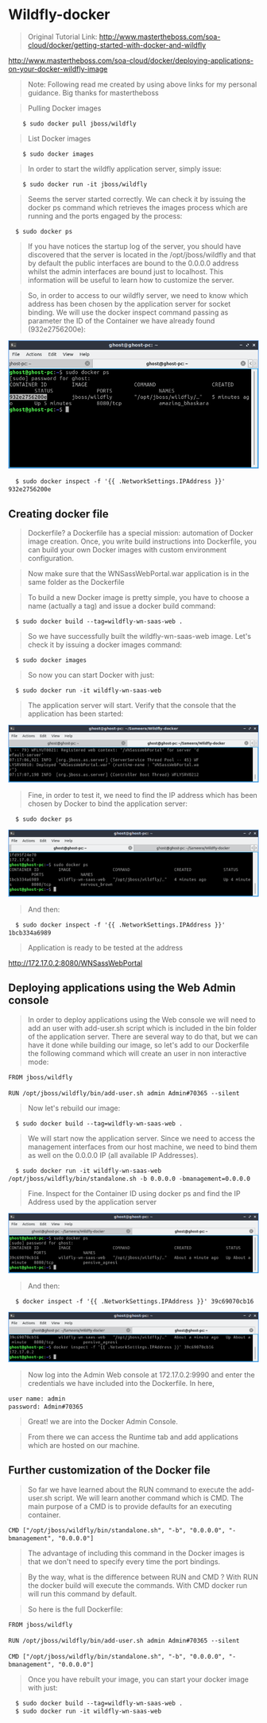 # Wildfly-docker

>Original Tutorial Link:
http://www.mastertheboss.com/soa-cloud/docker/getting-started-with-docker-and-wildfly

http://www.mastertheboss.com/soa-cloud/docker/deploying-applications-on-your-docker-wildfly-image

>Note: Following read me created by using above links for my personal guidance. Big thanks for mastertheboss

>Pulling Docker images
```
    $ sudo docker pull jboss/wildfly
```

>List Docker images
```
    $ sudo docker images
```

>In order to start the wildfly application server, simply issue:
```
    $ sudo docker run -it jboss/wildfly
```

>Seems the server started correctly. We can check it by issuing the docker ps command which retrieves the images process which are running and the ports engaged by the process:
```
  $ sudo docker ps
```

>If you have notices the startup log of the server, you should have discovered that the server is located in the /opt/jboss/wildfly and that by default the public interfaces are bound to the 0.0.0.0 address whilst the admin interfaces are bound just to localhost. This information will be useful to learn how to customize the server.

>So, in order to access to our wildfly server, we need to know which address has been chosen by the application server for socket binding. We will use the docker inspect command passing as parameter the ID of the Container we have already found (932e2756200e):


![docker container id](images/screen1.png)

```
  $ sudo docker inspect -f '{{ .NetworkSettings.IPAddress }}' 932e2756200e
```

## Creating docker file
>Dockerfile? a Dockerfile has a special mission: automation of Docker image creation. Once, you write build instructions into Dockerfile, you can build your own Docker images with custom environment configuration.

>Now make sure that the WNSassWebPortal.war application is in the same folder as the Dockerfile

>To build a new Docker image is pretty simple, you have to choose a name (actually a tag) and issue a docker build command:

```
  $ sudo docker build --tag=wildfly-wn-saas-web .
```

>So we have successfully built the wildfly-wn-saas-web image. Let's check it by issuing a docker images command:
```
  $ sudo docker images
```

>So now you can start Docker with just:
```
  $ sudo docker run -it wildfly-wn-saas-web
```

>The application server will start. Verify that the console that the application has been started:

![docker container id](images/screen2.png)

>Fine, in order to test it, we need to find the IP address which has been chosen by Docker to bind the application server:
```
  $ sudo docker ps
```

![docker container id](images/screen3.png)

>And then:
```
  $ sudo docker inspect -f '{{ .NetworkSettings.IPAddress }}' 1bcb334a6989
```

>Application is ready to be tested at the address

  http://172.17.0.2:8080/WNSassWebPortal


## Deploying applications using the Web Admin console

>In order to deploy applications using the Web console we will need to add an user with add-user.sh script which is included in the bin folder of the application server. There are several way to do that, but we can have it done while building our image, so let's add to our Dockerfile the following command which will create an user in non interactive mode:

```
FROM jboss/wildfly

RUN /opt/jboss/wildfly/bin/add-user.sh admin Admin#70365 --silent
```

>Now let's rebuild our image:
```
  $ sudo docker build --tag=wildfly-wn-saas-web .
```

>We will start now the application server. Since we need to access the management interfaces from our host machine, we need to bind them as well on the 0.0.0.0 IP (all available IP Addresses).
```
  $ sudo docker run -it wildfly-wn-saas-web /opt/jboss/wildfly/bin/standalone.sh -b 0.0.0.0 -bmanagement=0.0.0.0
```

>Fine. Inspect for the Container ID using docker ps and find the IP Address used by the application server

![docker container id](images/screen4.png)

> And then:
```
  $ docker inspect -f '{{ .NetworkSettings.IPAddress }}' 39c69070cb16
```

![docker container id](images/screen5.png)

>Now log into the Admin Web console at 172.17.0.2:9990 and enter the credentials we have included into the Dockerfile. In here,
```
user name: admin
password: Admin#70365
```
>Great! we are into the Docker Admin Console.

>From there we can access the Runtime tab and add applications which are hosted on our machine.

## Further customization of the Docker file

>So far we have learned about the RUN command to execute the add-user.sh script. We will learn another command which is CMD. The main purpose of a CMD is to provide defaults for an executing container.

```
CMD ["/opt/jboss/wildfly/bin/standalone.sh", "-b", "0.0.0.0", "-bmanagement", "0.0.0.0"]
```

>The advantage of including this command in the Docker images is that we don't need to specify every time the port bindings.

> By the way, what is the difference between RUN and CMD ? With RUN the docker build will execute the commands. With CMD docker run will run this command by default.

>So here is the full Dockerfile:

```
FROM jboss/wildfly

RUN /opt/jboss/wildfly/bin/add-user.sh admin Admin#70365 --silent

CMD ["/opt/jboss/wildfly/bin/standalone.sh", "-b", "0.0.0.0", "-bmanagement", "0.0.0.0"]
```

>Once you have rebuilt your image, you can start your docker image with just:
```
  $ sudo docker build --tag=wildfly-wn-saas-web .
  $ sudo docker run -it wildfly-wn-saas-web
```

